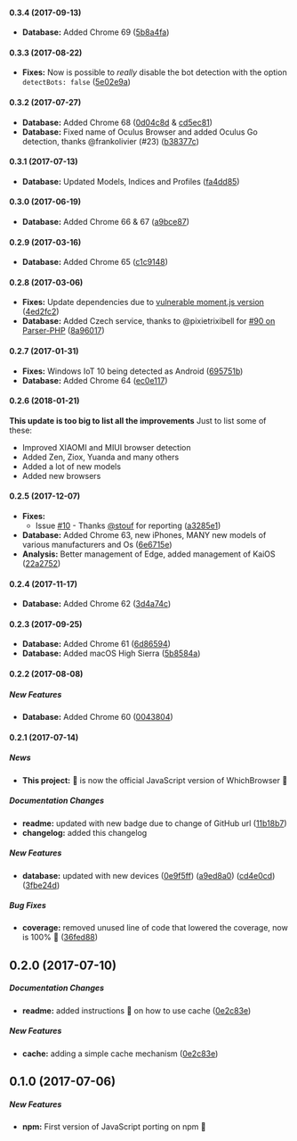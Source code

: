 #### 0.3.4 (2017-09-13)
* **Database:** Added Chrome 69 ([5b8a4fa](https://github.com/WhichBrowser/Parser-JavaScript/commit/5b8a4fa5e81740336cf29c88982af152f70e81c9))

#### 0.3.3 (2017-08-22)
* **Fixes:** Now is possible to *really* disable the bot detection with the option `detectBots: false` ([5e02e9a](https://github.com/WhichBrowser/Parser-JavaScript/commit/5e02e9a01fdee83b7bb0b6e91372b1870b157d52))

#### 0.3.2 (2017-07-27)
* **Database:** Added Chrome 68 ([0d04c8d](https://github.com/WhichBrowser/Parser-JavaScript/commit/0d04c8def9971c7a6bf16e1b1398bb475e69a310) & [cd5ec81](https://github.com/WhichBrowser/Parser-JavaScript/commit/cd5ec8183a6145dd901e3433c78846e1f9af5976))
* **Database:** Fixed name of Oculus Browser and added Oculus Go detection, thanks @frankolivier (#23) ([b38377c](https://github.com/WhichBrowser/Parser-JavaScript/commit/b38377c8d1856a316c6f74fea15ee3228aa050d6))

#### 0.3.1 (2017-07-13)
* **Database:** Updated Models, Indices and Profiles ([fa4dd85](https://github.com/WhichBrowser/Parser-JavaScript/commit/fa4dd8514991578da4102027269071db860194f3))

#### 0.3.0 (2017-06-19)
* **Database:** Added Chrome 66 & 67 ([a9bce87](https://github.com/WhichBrowser/Parser-JavaScript/commit/a9bce872a9a17491539aca760d2627f1af2a6beb))

#### 0.2.9 (2017-03-16)
* **Database:** Added Chrome 65 ([c1c9148](https://github.com/WhichBrowser/Parser-JavaScript/commit/c1c9148397b179d0655ec0f5b181d8e65511df38))

#### 0.2.8 (2017-03-06)
* **Fixes:** Update dependencies due to [vulnerable moment.js version](https://nvd.nist.gov/vuln/detail/CVE-2017-18214)  ([4ed2fc2](https://github.com/WhichBrowser/Parser-JavaScript/commit/4ed2fc296e1949b0cb8c5563a65b8cf97649241a))
* **Database:** Added Czech service, thanks to @pixietrixibell for [#90 on Parser-PHP](https://github.com/WhichBrowser/Parser-PHP/pull/90) ([8a96017](https://github.com/WhichBrowser/Parser-JavaScript/commit/8a96017408ac35b37e73d31b7746ad84723dcfc0))

#### 0.2.7 (2017-01-31)
* **Fixes:** Windows IoT 10 being detected as Android ([695751b](https://github.com/WhichBrowser/Parser-JavaScript/commit/695751b00a28b6ca28208c944e8bbf13a230c798))
* **Database:** Added Chrome 64 ([ec0e117](https://github.com/WhichBrowser/Parser-JavaScript/commit/ec0e117b7e1f56a68d53cc2e8d0982b23827994a))

#### 0.2.6 (2018-01-21)
**This update is too big to list all the improvements** 
Just to list some of these:

* Improved XIAOMI and MIUI browser detection
* Added Zen, Ziox, Yuanda and many others
* Added a lot of new models
* Added new browsers

#### 0.2.5 (2017-12-07)
* **Fixes:** 
    * Issue [#10](https://github.com/WhichBrowser/Parser-JavaScript/issues/10) - Thanks [@stouf](https://github.com/stouf) for reporting ([a3285e1](https://github.com/WhichBrowser/Parser-JavaScript/commit/a3285e1f1f439bccbbe2c1bb93abfdcd3a93f7de))
* **Database:** Added Chrome 63, new iPhones, MANY new models of various manufacturers and Os ([6e6715e](https://github.com/WhichBrowser/Parser-JavaScript/commit/6e6715e022bb26e2a4bd5a7f24a6fc2a9a023ebb))
* **Analysis:** Better management of Edge, added management of KaiOS ([22a2752](https://github.com/WhichBrowser/Parser-JavaScript/commit/22a27520ce38dd5f50954387b5e0499c88bef1e0))

#### 0.2.4 (2017-11-17) 
* **Database:** Added Chrome 62 ([3d4a74c](https://github.com/WhichBrowser/Parser-JavaScript/commit/3d4a74c1cf995a41bde6a6136bfd076d9e877286))

#### 0.2.3 (2017-09-25) 
* **Database:** Added Chrome 61 ([6d86594](https://github.com/WhichBrowser/Parser-JavaScript/commit/6d86594e82e795fb1720dfc162c002e73889be4b))
* **Database:** Added macOS High Sierra ([5b8584a](https://github.com/WhichBrowser/Parser-JavaScript/commit/5b8584adf81f449b75d851c34d2d6ab39d138579))

#### 0.2.2 (2017-08-08)

##### New Features
* **Database:** Added Chrome 60 ([0043804](https://github.com/WhichBrowser/Parser-JavaScript/commit/00438049ff3f30fb2810a980c88146b2112eff0b))

#### 0.2.1 (2017-07-14)

##### News
* **This project:** 🎊 is now the official JavaScript version of WhichBrowser 🍾

##### Documentation Changes
* **readme:** updated with new badge due to change of GitHub url ([11b18b7](https://github.com/WhichBrowser/Parser-JavaScript/commit/11b18b76409edeece95a8fd32fdb13b466ab1e8f))
* **changelog:** added this changelog

##### New Features
* **database:** updated with new devices ([0e9f5ff](https://github.com/WhichBrowser/Parser-JavaScript/commit/0e9f5ffe6c8c571edec13d9590c67348247a8bc1))
([a9ed8a0](https://github.com/WhichBrowser/Parser-JavaScript/commit/a9ed8a0a45206eae7a64f8f86f861688b4ed3cca))
([cd4e0cd](https://github.com/WhichBrowser/Parser-JavaScript/commit/cd4e0cd158a897a917593e41cddd992b9325b53e))
([3fbe24d](https://github.com/WhichBrowser/Parser-JavaScript/commit/3fbe24d223eb45d3fd14e97e91f55ef5f98be065))

##### Bug Fixes
* **coverage:** removed unused line of code that lowered the coverage, now is 100% 🎉 ([36fed88](https://github.com/WhichBrowser/Parser-JavaScript/commit/36fed88210cbfd38f65911a03d1d90be6e3553c4))

## 0.2.0 (2017-07-10)

##### Documentation Changes

* **readme:** added instructions 📖 on how to use cache ([0e2c83e](https://github.com/WhichBrowser/Parser-JavaScript/commit/0e2c83e5cd53bcaa5c59047ea8665a9e48174ff8))

##### New Features
* **cache:** adding a simple cache mechanism ([0e2c83e](https://github.com/WhichBrowser/Parser-JavaScript/commit/0e2c83e5cd53bcaa5c59047ea8665a9e48174ff8))

## 0.1.0 (2017-07-06)

##### New Features

* **npm:** First version of JavaScript porting on npm 🎇
